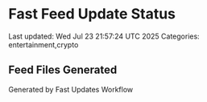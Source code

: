 # Fast Feed Update Status
Last updated: Wed Jul 23 21:57:24 UTC 2025
Categories: entertainment,crypto

## Feed Files Generated

Generated by Fast Updates Workflow
